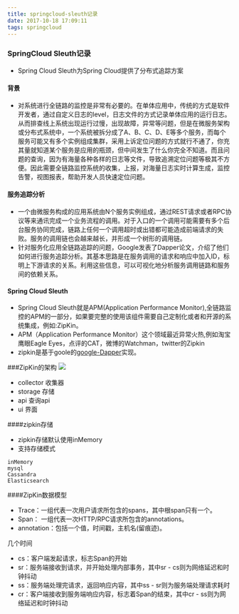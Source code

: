 ```yaml
---
title: springcloud-sleuth记录
date: 2017-10-18 17:09:11
tags: springcloud
---
```


### SpringCloud Sleuth记录

- Spring Cloud Sleuth为Spring Cloud提供了分布式追踪方案
#### 背景
- 对系统进行全链路的监控是非常有必要的。在单体应用中，传统的方式是软件开发者，通过自定义日志的level，日志文件的方式记录单体应用的运行日志。从而排查线上系统出现运行过慢，出现故障，异常等问题，但是在微服务架构或分布式系统中，一个系统被拆分成了A、B、C、D、E等多个服务，而每个服务可能又有多个实例组成集群，采用上诉定位问题的方式就行不通了，你充其量就知道某个服务是应用的瓶颈，但中间发生了什么你完全不知道。而且问题的查询，因为有海量各种各样的日志等文件，导致追溯定位问题等极其不方便。因此需要全链路监控系统的收集，上报，对海量日志实时计算生成，监控告警，视图报表，帮助开发人员快速定位问题。

<!-- more -->

#### 服务追踪分析
- 一个由微服务构成的应用系统由N个服务实例组成，通过REST请求或者RPC协议等来通讯完成一个业务流程的调用。对于入口的一个调用可能需要有多个后台服务协同完成，链路上任何一个调用超时或出错都可能造成前端请求的失败。服务的调用链也会越来越长，并形成一个树形的调用链。
- 针对服务化应用全链路追踪的问题，Google发表了Dapper论文，介绍了他们如何进行服务追踪分析。其基本思路是在服务调用的请求和响应中加入ID，标明上下游请求的关系。利用这些信息，可以可视化地分析服务调用链路和服务间的依赖关系。

#### Spring Cloud Sleuth
- Spring Cloud Sleuth就是APM(Application Performance Monitor),全链路监控的APM的一部分，如果要完整的使用该组件需要自己定制化或者和开源的系统集成，例如:ZipKin。
- APM（Application Performance Monitor）这个领域最近异常火热,例如淘宝鹰眼Eagle Eyes，点评的CAT，微博的Watchman，twitter的Zipkin
- zipkin是基于goole的[google-Dapper](https://research.google.com/pubs/pub36356.html)实现。

###ZipKin的架构
![](http://zipkin.io/public/img/architecture-1.png)

- collector 收集器
- storage 存储
- api 查询api
- ui 界面

####zipkin存储
- zipkin存储默认使用inMemory
- 支持存储模式

```
inMemory
mysql
Cassandra
Elasticsearch

```
####ZipKin数据模型
- Trace：一组代表一次用户请求所包含的spans，其中根span只有一个。
- Span： 一组代表一次HTTP/RPC请求所包含的annotations。
- annotation：包括一个值，时间戳，主机名(留痕迹)。

几个时间

- cs：客户端发起请求，标志Span的开始
- sr：服务端接收到请求，并开始处理内部事务，其中sr - cs则为网络延迟和时钟抖动
- ss：服务端处理完请求，返回响应内容，其中ss - sr则为服务端处理请求耗时
- cr：客户端接收到服务端响应内容，标志着Span的结束，其中cr - ss则为网络延迟和时钟抖动

